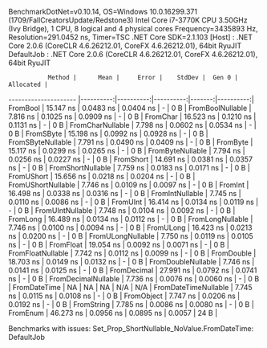 
BenchmarkDotNet=v0.10.14, OS=Windows 10.0.16299.371 (1709/FallCreatorsUpdate/Redstone3)
Intel Core i7-3770K CPU 3.50GHz (Ivy Bridge), 1 CPU, 8 logical and 4 physical cores
Frequency=3435893 Hz, Resolution=291.0452 ns, Timer=TSC
.NET Core SDK=2.1.103
  [Host]     : .NET Core 2.0.6 (CoreCLR 4.6.26212.01, CoreFX 4.6.26212.01), 64bit RyuJIT
  DefaultJob : .NET Core 2.0.6 (CoreCLR 4.6.26212.01, CoreFX 4.6.26212.01), 64bit RyuJIT


               Method |      Mean |     Error |    StdDev |  Gen 0 | Allocated |
--------------------- |----------:|----------:|----------:|-------:|----------:|
             FromBool | 15.147 ns | 0.0483 ns | 0.0404 ns |      - |       0 B |
     FromBoolNullable |  7.816 ns | 0.1025 ns | 0.0909 ns |      - |       0 B |
             FromChar | 16.523 ns | 0.1210 ns | 0.1131 ns |      - |       0 B |
     FromCharNullable |  7.798 ns | 0.0602 ns | 0.0534 ns |      - |       0 B |
            FromSByte | 15.198 ns | 0.0992 ns | 0.0928 ns |      - |       0 B |
    FromSByteNullable |  7.791 ns | 0.0490 ns | 0.0409 ns |      - |       0 B |
             FromByte | 15.117 ns | 0.0299 ns | 0.0265 ns |      - |       0 B |
     FromByteNullable |  7.794 ns | 0.0256 ns | 0.0227 ns |      - |       0 B |
            FromShort | 14.691 ns | 0.0381 ns | 0.0357 ns |      - |       0 B |
    FromShortNullable |  7.759 ns | 0.0183 ns | 0.0171 ns |      - |       0 B |
           FromUShort | 15.656 ns | 0.0218 ns | 0.0204 ns |      - |       0 B |
   FromUShortNullable |  7.746 ns | 0.0109 ns | 0.0097 ns |      - |       0 B |
              FromInt | 16.498 ns | 0.0338 ns | 0.0316 ns |      - |       0 B |
      FromIntNullable |  7.745 ns | 0.0110 ns | 0.0086 ns |      - |       0 B |
             FromUInt | 16.414 ns | 0.0134 ns | 0.0119 ns |      - |       0 B |
     FromUIntNullable |  7.748 ns | 0.0104 ns | 0.0092 ns |      - |       0 B |
             FromLong | 16.489 ns | 0.0134 ns | 0.0112 ns |      - |       0 B |
     FromLongNullable |  7.746 ns | 0.0100 ns | 0.0094 ns |      - |       0 B |
            FromULong | 16.423 ns | 0.0213 ns | 0.0200 ns |      - |       0 B |
    FromULongNullable |  7.750 ns | 0.0119 ns | 0.0105 ns |      - |       0 B |
            FromFloat | 19.054 ns | 0.0092 ns | 0.0071 ns |      - |       0 B |
    FromFloatNullable |  7.742 ns | 0.0112 ns | 0.0099 ns |      - |       0 B |
           FromDouble | 18.703 ns | 0.0149 ns | 0.0132 ns |      - |       0 B |
   FromDoubleNullable |  7.746 ns | 0.0141 ns | 0.0125 ns |      - |       0 B |
          FromDecimal | 27.991 ns | 0.0792 ns | 0.0741 ns |      - |       0 B |
  FromDecimalNullable |  7.736 ns | 0.0076 ns | 0.0060 ns |      - |       0 B |
         FromDateTime |        NA |        NA |        NA |    N/A |       N/A |
 FromDateTimeNullable |  7.745 ns | 0.0115 ns | 0.0108 ns |      - |       0 B |
           FromObject |  7.747 ns | 0.0206 ns | 0.0192 ns |      - |       0 B |
           FromString |  7.785 ns | 0.0086 ns | 0.0080 ns |      - |       0 B |
             FromEnum | 46.273 ns | 0.0956 ns | 0.0895 ns | 0.0057 |      24 B |

Benchmarks with issues:
  Set_Prop_ShortNullable_NoValue.FromDateTime: DefaultJob
